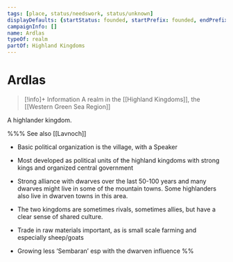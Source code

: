 ```yaml
---
tags: [place, status/needswork, status/unknown]
displayDefaults: {startStatus: founded, startPrefix: founded, endPrefix: destroyed, endStatus: destroyed}
campaignInfo: []
name: Ardlas
typeOf: realm
partOf: Highland Kingdoms
---
```

# Ardlas
>[!info]+ Information
> A realm in the [[Highland Kingdoms]], the [[Western Green Sea Region]]

A highlander kingdom.

%%%
See also [[Lavnoch]]
- Basic political organization is the village, with a Speaker
    
- Most developed as political units of the highland kingdoms with strong kings and organized central government
    
- Strong alliance with dwarves over the last 50-100 years and many dwarves might live in some of the mountain towns. Some highlanders also live in dwarven towns in this area.
    
- The two kingdoms are sometimes rivals, sometimes allies, but have a clear sense of shared culture. 
    
- Trade in raw materials important, as is small scale farming and especially sheep/goats
    
- Growing less ‘Sembaran’ esp with the dwarven influence
%%



